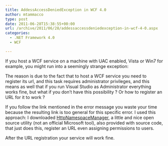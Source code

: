 ```yaml
---
title: AddessAccessDeniedException in WCF 4.0
author: mtammacco
type: post
date: 2011-06-28T15:38:55+00:00
url: /archive/2011/06/28/addessaccessdeniedexception-in-wcf-4-0.aspx
categories:
  - .NET Framework 4.0
  - WCF

---
```

If you host a WCF service on a machine with UAC enabled, Vista or Win7 for example, you might run into a seemingly strange exception:

The reason is due to the fact that to host a WCF service you need to register its url, and this task requires administrator privileges, and this means as well that if you run Visual Studio as Administrator everything works fine, but what if you don’t have this possibility ? Or how to register an URL for it to work ?

If you follow the link mentioned in the error message you waste your time because the resulting link is too general for this specific error. I used this approach: I downloaded <a href="http://blogs.msdn.com/cfs-file.ashx/__key/communityserver-components-postattachments/00-02-41-62-36/HttpNamespaceManager.zip" target="_blank" rel="noopener">HttpNamespaceManager</a>, a little and nice open source utility (not an official Microsoft tool), also provided with source code, that just does this, register an URL even assigning permissions to users.

After the URL registration your service will work fine.